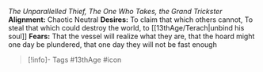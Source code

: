 *The Unparallelled Thief, The One Who Takes, the Grand Trickster*
**Alignment:** Chaotic Neutral
**Desires:** To claim that which others cannot, To steal that which could destroy the world, to [[13thAge/Terach|unbind his soul]]
**Fears:** That the vessel will realize what they are, that the hoard might one day be plundered, that one day they will not be fast enough

> [!info]- Tags
> #13thAge #icon
> 